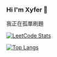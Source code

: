 ### Hi I'm Xyfer 👋

我正在孤單刷題

[![LeetCode Stats](https://leetcard.jacoblin.cool/gdstw?ext=heatmap)]([https://github.com/JacobLinCool/LeetCode-Stats-Card](https://leetcode.com/gdstw/))

[![Top Langs](https://github-readme-stats-git-masterrstaa-rickstaa.vercel.app/api/top-langs/?username=xyftw&theme=tokyonight)](https://github.com/anuraghazra/github-readme-stats)

<!--
**xyftw/xyftw** is a ✨ _special_ ✨ repository because its `README.md` (this file) appears on your GitHub profile.

Here are some ideas to get you started:

- 🔭 I’m currently working on ...
- 🌱 I’m currently learning ...
- 👯 I’m looking to collaborate on ...
- 🤔 I’m looking for help with ...
- 💬 Ask me about ...
- 📫 How to reach me: ...
- 😄 Pronouns: ...
- ⚡ Fun fact: ...
-->
